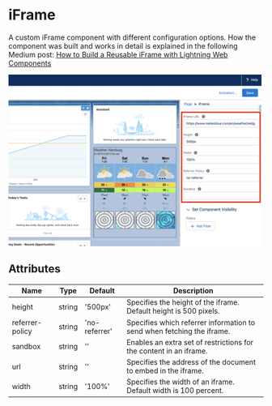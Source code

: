 # iFrame

A custom iFrame component with different configuration options. How the component was built and works in detail is explained in the following Medium post: [How to Build a Reusable iFrame with Lightning Web Components](https://medium.com/javascript-in-plain-english/how-to-build-a-reusable-iframe-with-lightning-web-components-76a2ad27286)

<img src="../../../../../images/iframe.png" alt="iframe" width="500"/>

## Attributes

| Name            | Type   | Default       | Description                                                            |
| --------------- | ------ | ------------- | ---------------------------------------------------------------------- |
| height          | string | '500px'       | Specifies the height of the iframe. Default height is 500 pixels.      |
| referrer-policy | string | 'no-referrer' | Specifies which referrer information to send when fetching the iframe. |
| sandbox         | string | ''            | Enables an extra set of restrictions for the content in an iframe.     |
| url             | string | ''            | Specifies the address of the document to embed in the iframe.          |
| width           | string | '100%'        | Specifies the width of an iframe. Default width is 100 percent.        |

